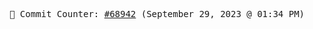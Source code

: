 <p align="center">
    <samp>
        📮 Commit Counter: <a href="https://github.com/Javascript-void0/Javascript-void0/commits/main">#68942</a> (September 29, 2023 @ 01:34 PM)
    </samp>
</p>
